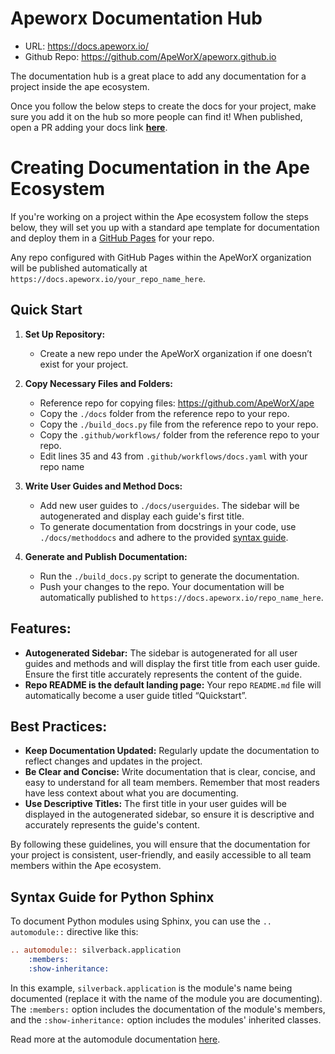 # Apeworx Documentation Hub

- URL: https://docs.apeworx.io/
- Github Repo: https://github.com/ApeWorX/apeworx.github.io

The documentation hub is a great place to add any documentation for a project inside the ape ecosystem.

Once you follow the below steps to create the docs for your project, make sure you add it on the hub so more people can find it! When published, open a PR adding your docs link [**here**](https://github.com/ApeWorX/apeworx.github.io/blob/main/src/docs.js).

# Creating Documentation in the Ape Ecosystem

If you're working on a project within the Ape ecosystem follow the steps below, they will set you up with a standard ape template for documentation and deploy them in a [GitHub Pages](https://pages.github.com/) for your repo.

Any repo configured with GitHub Pages within the ApeWorX organization will be published automatically at `https://docs.apeworx.io/your_repo_name_here`.

## Quick Start

1. **Set Up Repository:**
   - Create a new repo under the ApeWorX organization if one doesn’t exist for your project.

2. **Copy Necessary Files and Folders:**
   - Reference repo for copying files: https://github.com/ApeWorX/ape
   - Copy the `./docs` folder from the reference repo to your repo.
   - Copy the `./build_docs.py` file from the reference repo to your repo.
   - Copy the `.github/workflows/` folder from the reference repo to your repo.
   - Edit lines 35 and 43 from `.github/workflows/docs.yaml` with your repo name

4. **Write User Guides and Method Docs:**
   - Add new user guides to `./docs/userguides`. The sidebar will be autogenerated and display each guide's first title.
   - To generate documentation from docstrings in your code, use `./docs/methoddocs` and adhere to the provided [syntax guide](#Syntax-Guide-for-Python-Sphinx).

5. **Generate and Publish Documentation:**
   - Run the `./build_docs.py` script to generate the documentation.
   - Push your changes to the repo. Your documentation will be automatically published to `https://docs.apeworx.io/repo_name_here`.

## Features:

- **Autogenerated Sidebar:** The sidebar is autogenerated for all user guides and methods and will display the first title from each user guide. Ensure the first title accurately represents the content of the guide.
- **Repo README is the default landing page:** Your repo `README.md` file will automatically become a user guide titled “Quickstart”.

## Best Practices:

- **Keep Documentation Updated:** Regularly update the documentation to reflect changes and updates in the project.
- **Be Clear and Concise:** Write documentation that is clear, concise, and easy to understand for all team members. Remember that most readers have less context about what you are documenting.
- **Use Descriptive Titles:** The first title in your user guides will be displayed in the autogenerated sidebar, so ensure it is descriptive and accurately represents the guide's content.

By following these guidelines, you will ensure that the documentation for your project is consistent, user-friendly, and easily accessible to all team members within the Ape ecosystem.


## Syntax Guide for Python Sphinx

To document Python modules using Sphinx, you can use the `.. automodule::` directive like this:

```rst
.. automodule:: silverback.application
    :members:
    :show-inheritance:
```

In this example, `silverback.application` is the module's name being documented (replace it with the name of the module you are documenting). The `:members:` option includes the documentation of the module's members, and the `:show-inheritance:` option includes the modules' inherited classes.

Read more at the automodule documentation [here](https://www.sphinx-doc.org/en/master/usage/extensions/autodoc.html). 
